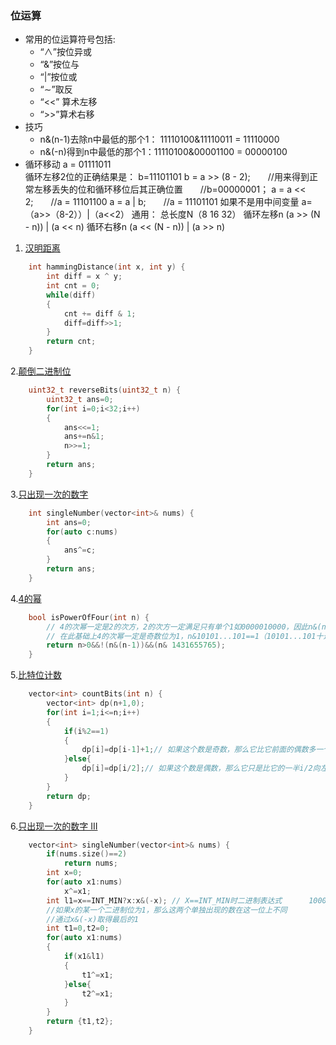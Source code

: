 ### 位运算
* 常用的位运算符号包括:
    * “∧”按位异或
    * “&”按位与
    * “|”按位或
    * “∼”取反
    * “<<” 算术左移
    * “>>”算术右移
* 技巧
    * n&(n-1)去除n中最低的那个1： 11110100&11110011 = 11110000
    * n&(-n)得到n中最低的那个1：11110100&00001100 = 00000100
* 循环移动
a = 01111011  
循环左移2位的正确结果是： b=11101101
b = a >> (8 - 2);　　//用来得到正常左移丢失的位和循环移位后其正确位置　　//b=00000001；
a = a << 2;　　//a = 11101100
a = a | b;　　//a = 11101101
如果不是用中间变量 a=（a>>（8-2））|（a<<2）
通用：
总长度N（8 16 32）
循环左移n (a >> (N - n)) | (a << n)
循环右移n (a << (N - n)) | (a >> n)


1. [汉明距离](https://leetcode.cn/problems/hamming-distance/)
```C++
    int hammingDistance(int x, int y) {
        int diff = x ^ y;
        int cnt = 0;
        while(diff)
        {
            cnt += diff & 1;
            diff=diff>>1;
        }
        return cnt;
    }
```
2.[颠倒二进制位](https://leetcode.cn/problems/reverse-bits/)
```C++
    uint32_t reverseBits(uint32_t n) {
        uint32_t ans=0;
        for(int i=0;i<32;i++)
        {
            ans<<=1;
            ans+=n&1;
            n>>=1;
        }
        return ans;
    }
```
3.[只出现一次的数字](https://leetcode.cn/problems/single-number/)
```C++
    int singleNumber(vector<int>& nums) {
        int ans=0;
        for(auto c:nums)
        {
            ans^=c;
        }
        return ans;
    }
```
4.[4的幂](https://leetcode.cn/problems/power-of-four/)
```C++
    bool isPowerOfFour(int n) {
        // 4的次幂一定是2的次方，2的次方一定满足只有单个1如0000010000，因此n&(n-1)==0
        // 在此基础上4的次幂一定是奇数位为1，n&10101...101==1（10101...101十进制为1431655765
        return n>0&&!(n&(n-1))&&(n& 1431655765);
    }
```
5.[比特位计数](https://leetcode.cn/problems/counting-bits/)
```C++
    vector<int> countBits(int n) {
        vector<int> dp(n+1,0);
        for(int i=1;i<=n;i++)
        {
            if(i%2==1)
            {
                dp[i]=dp[i-1]+1;// 如果这个数是奇数，那么它比它前面的偶数多一个1
            }else{
                dp[i]=dp[i/2];// 如果这个数是偶数，那么它只是比它的一半i/2向左移动而已，1的个数没变
            }
        }
        return dp;
    }
```
6.[只出现一次的数字 III](https://leetcode.cn/problems/single-number-iii/description/)
```C++
    vector<int> singleNumber(vector<int>& nums) {
        if(nums.size()==2)
            return nums;
        int x=0;
        for(auto x1:nums)
            x^=x1;
        int l1=x==INT_MIN?x:x&(-x); // X==INT_MIN时二进制表达式      10000000000000000000000000000000变成负数会溢出，直接取x
        //如果x的某一个二进制位为1，那么这两个单独出现的数在这一位上不同
        //通过x&(-x)取得最后的1
        int t1=0,t2=0;
        for(auto x1:nums)
        {
            if(x1&l1)
            {
                t1^=x1;
            }else{
                t2^=x1;
            }
        }
        return {t1,t2};
    }
```